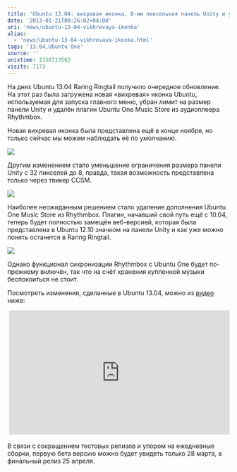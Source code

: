 ```yaml
---
title: 'Ubuntu 13.04: вихревая иконка, 8-ми пиксельная панель Unity и удаление плагина Ubuntu One Music Store'
date: '2013-01-21T00:26:02+04:00'
uri: 'news/ubuntu-13-04-vikhrevaya-ikonka'
alias: 
  - 'news/ubuntu-13-04-vikhrevaya-ikonka.html'
tags: '13.04,Ubuntu One'
source: ''
unixtime: 1358713562
visits: 7173
---
```

На днях Ubuntu 13.04 Raring Ringtail получило очередное обновление. На этот раз была загружена новая «вихревая» иконка Ubuntu, используемая для запуска главного меню, убран лимит на размер панели Unity и удалён плагин Ubuntu One Music Store из аудиоплеера Rhythmbox.

Новая вихревая иконка была представлена ещё в конце ноября, но только сейчас мы можем наблюдать её по умолчанию.

[![](img/2013/01/21/00-00/ubuntu-13-04-2-8399835926-o.jpg)](img/2013/01/21/00-00/ubuntu-13-04-2-8399835926-o.jpg)

Другим изменением стало уменьшение ограничения размера панели Unity c 32 пикселей до 8, правда, такая возможность представлена только через твикер CCSM.

[![](img/2013/01/21/00-00/ubuntu-13-04-1-8398750927-o.jpg)](img/2013/01/21/00-00/ubuntu-13-04-1-8398750927-o.jpg)

Наиболее неожиданным решением стало удаление дополнения Ubuntu One Music Store из Rhythmbox. Плагин, начавший свой путь ещё с 10.04, теперь будет полностью замещён веб-версией, которая была представлена в Ubuntu 12.10 значком на панели Unity и как уже можно понять останется в Raring Ringtail.

[![](img/2013/01/21/00-00/ubuntu-13-04-8399836232-o.jpg)](img/2013/01/21/00-00/ubuntu-13-04-8399836232-o.jpg)

Однако функционал сихронизации Rhythmbox с Ubuntu One будет по-прежнему включён, так что на счёт хранения купленной музыки беспокоиться не стоит.

Посмотреть изменения, сделанные в Ubuntu 13.04, можно из [видео](https://www.youtube.com/watch?feature=player_detailpage&v=t_1bhw9HN6M) ниже:

 <iframe src="https://www.youtube.com/embed/t_1bhw9HN6M" frameborder="0" width="500" height="281"></iframe>

В связи с сокращением тестовых релизов и упором на ежедневные сборки, первую бета версию можно будет увидеть только 28 марта, а финальный релиз 25 апреля.
